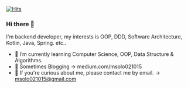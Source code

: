 [![Hits](https://hits.seeyoufarm.com/api/count/incr/badge.svg?url=https%3A%2F%2Fgithub.com%2FRebwon%2Fhit-counter)](https://hits.seeyoufarm.com)

### Hi there 👋

I'm backend developer, my interests is OOP, DDD, Software Architecture, Kotlin, Java, Spring. etc..

- 🌱 I’m currently learning Computer Science, OOP, Data Structure & Algorithms.
- :rose: Sometimes Blogging -> medium.com/msolo021015
- 💬 If you're curious about me, please contact me by email. -> msolo021015@gmail.com
